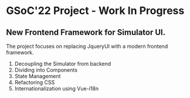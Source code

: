 # GSoC'22 Project - Work In Progress

## New Frontend Framework for Simulator UI.

The project focuses on replacing JqueryUI with a modern frontend framework.

1. Decoupling the Simulator from backend
2. Dividing into Components
3. State Management
4. Refactoring CSS
5. Internationalization using Vue-i18n
